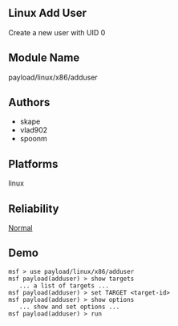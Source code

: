 ## Linux Add User

Create a new user with UID 0


## Module Name
payload/linux/x86/adduser

## Authors
* skape
* vlad902
* spoonm





## Platforms
linux

## Reliability
[Normal](https://github.com/rapid7/metasploit-framework/wiki/Exploit-Ranking)

## Demo

```
msf > use payload/linux/x86/adduser
msf payload(adduser) > show targets
   ... a list of targets ...
msf payload(adduser) > set TARGET <target-id>
msf payload(adduser) > show options
   ... show and set options ...
msf payload(adduser) > run
```
    
    